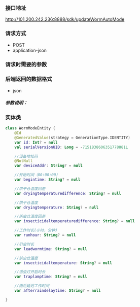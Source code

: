 ### 接口地址
http://101.200.242.236:8888/sdk/updateWormAutoMode
### 请求方式
- POST
- application-json
### 请求时需要的参数

### 后端返回的数据格式
- json
##### 参数说明：

### 实体类
```kotlin
class WormModeEntity {
    @Id
    @GeneratedValue(strategy = GenerationType.IDENTITY)
    var id: Int? = null
    val serialVersionUID: Long = -7151838606351778881L

    //设备地址码
    @NotNull
    var deviceAddr: String? = null

    //开始时间（00:00:00）
    var begintime: String? = null

    //烘干仓温度回差
    var dryingtemperaturedifference: String? = null

    //烘干仓温度
    var dryingtemperature: String? = null

    //杀虫仓温度回差
    var insecticidaltemperaturedifference: String? = null

    //工作时长(小时，分钟)
    var runhour: String? = null

    //引虫时长
    var leadwormtime: String? = null

    //杀虫仓温度
    var insecticidaltemperature: String? = null

    //诱虫灯开启时长
    var traplamptime: String? = null

    //雨后延迟工作时间
    var afterraindelaytime: String? = null

}
```